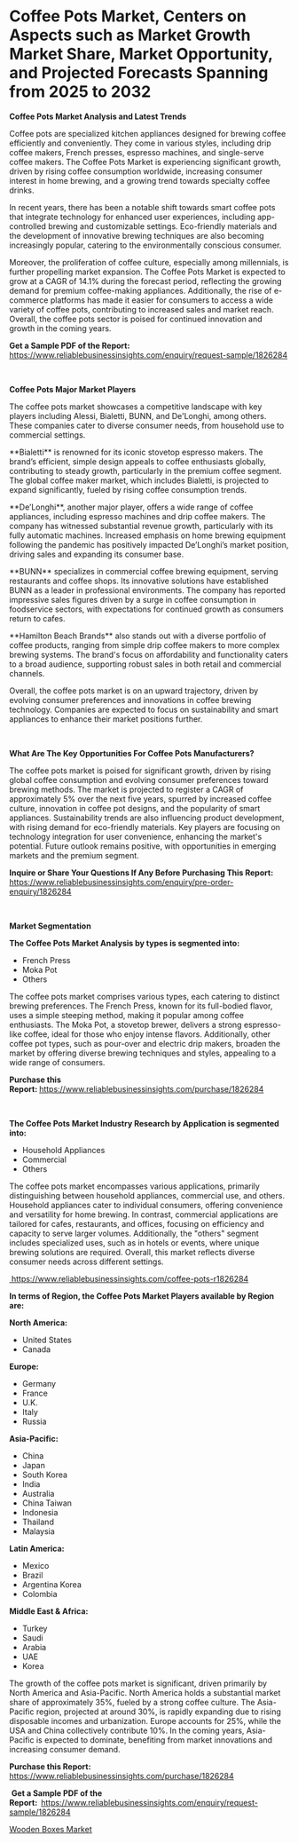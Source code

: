 <p><h1>Coffee Pots Market, Centers on Aspects such as Market Growth Market Share, Market Opportunity, and Projected Forecasts Spanning from 2025 to 2032</h1></p><p><strong>Coffee Pots Market Analysis and Latest Trends</strong></p>
<p><p>Coffee pots are specialized kitchen appliances designed for brewing coffee efficiently and conveniently. They come in various styles, including drip coffee makers, French presses, espresso machines, and single-serve coffee makers. The Coffee Pots Market is experiencing significant growth, driven by rising coffee consumption worldwide, increasing consumer interest in home brewing, and a growing trend towards specialty coffee drinks. </p><p>In recent years, there has been a notable shift towards smart coffee pots that integrate technology for enhanced user experiences, including app-controlled brewing and customizable settings. Eco-friendly materials and the development of innovative brewing techniques are also becoming increasingly popular, catering to the environmentally conscious consumer.</p><p>Moreover, the proliferation of coffee culture, especially among millennials, is further propelling market expansion. The Coffee Pots Market is expected to grow at a CAGR of 14.1% during the forecast period, reflecting the growing demand for premium coffee-making appliances. Additionally, the rise of e-commerce platforms has made it easier for consumers to access a wide variety of coffee pots, contributing to increased sales and market reach. Overall, the coffee pots sector is poised for continued innovation and growth in the coming years.</p></p>
<p><strong>Get a Sample PDF of the Report:&nbsp;</strong> <a href="https://www.reliablebusinessinsights.com/enquiry/request-sample/1826284?utm_campaign=3352&utm_medium=2&utm_source=Github&utm_content=ia&utm_term=04042025&utm_id=coffee-pots">https://www.reliablebusinessinsights.com/enquiry/request-sample/1826284</a></p>
<p>&nbsp;</p>
<p><strong>Coffee Pots Major Market Players</strong></p>
<p><p>The coffee pots market showcases a competitive landscape with key players including Alessi, Bialetti, BUNN, and De'Longhi, among others. These companies cater to diverse consumer needs, from household use to commercial settings.</p><p>**Bialetti** is renowned for its iconic stovetop espresso makers. The brand’s efficient, simple design appeals to coffee enthusiasts globally, contributing to steady growth, particularly in the premium coffee segment. The global coffee maker market, which includes Bialetti, is projected to expand significantly, fueled by rising coffee consumption trends.</p><p>**De’Longhi**, another major player, offers a wide range of coffee appliances, including espresso machines and drip coffee makers. The company has witnessed substantial revenue growth, particularly with its fully automatic machines. Increased emphasis on home brewing equipment following the pandemic has positively impacted De’Longhi’s market position, driving sales and expanding its consumer base.</p><p>**BUNN** specializes in commercial coffee brewing equipment, serving restaurants and coffee shops. Its innovative solutions have established BUNN as a leader in professional environments. The company has reported impressive sales figures driven by a surge in coffee consumption in foodservice sectors, with expectations for continued growth as consumers return to cafes.</p><p>**Hamilton Beach Brands** also stands out with a diverse portfolio of coffee products, ranging from simple drip coffee makers to more complex brewing systems. The brand's focus on affordability and functionality caters to a broad audience, supporting robust sales in both retail and commercial channels.</p><p>Overall, the coffee pots market is on an upward trajectory, driven by evolving consumer preferences and innovations in coffee brewing technology. Companies are expected to focus on sustainability and smart appliances to enhance their market positions further.</p></p>
<p>&nbsp;</p>
<p><strong>What Are The Key Opportunities For Coffee Pots Manufacturers?</strong></p>
<p><p>The coffee pots market is poised for significant growth, driven by rising global coffee consumption and evolving consumer preferences toward brewing methods. The market is projected to register a CAGR of approximately 5% over the next five years, spurred by increased coffee culture, innovation in coffee pot designs, and the popularity of smart appliances. Sustainability trends are also influencing product development, with rising demand for eco-friendly materials. Key players are focusing on technology integration for user convenience, enhancing the market's potential. Future outlook remains positive, with opportunities in emerging markets and the premium segment.</p></p>
<p><strong>Inquire or Share Your Questions If Any Before Purchasing This Report:</strong> <a href="https://www.reliablebusinessinsights.com/enquiry/pre-order-enquiry/1826284?utm_campaign=3352&utm_medium=2&utm_source=Github&utm_content=ia&utm_term=04042025&utm_id=coffee-pots">https://www.reliablebusinessinsights.com/enquiry/pre-order-enquiry/1826284</a></p>
<p>&nbsp;</p>
<p><strong>Market Segmentation</strong></p>
<p><strong>The Coffee Pots Market Analysis by types is segmented into:</strong></p>
<p><ul><li>French Press</li><li>Moka Pot</li><li>Others</li></ul></p>
<p><p>The coffee pots market comprises various types, each catering to distinct brewing preferences. The French Press, known for its full-bodied flavor, uses a simple steeping method, making it popular among coffee enthusiasts. The Moka Pot, a stovetop brewer, delivers a strong espresso-like coffee, ideal for those who enjoy intense flavors. Additionally, other coffee pot types, such as pour-over and electric drip makers, broaden the market by offering diverse brewing techniques and styles, appealing to a wide range of consumers.</p></p>
<p><strong>Purchase this Report:&nbsp;</strong><a href="https://www.reliablebusinessinsights.com/purchase/1826284?utm_campaign=3352&utm_medium=2&utm_source=Github&utm_content=ia&utm_term=04042025&utm_id=coffee-pots">https://www.reliablebusinessinsights.com/purchase/1826284</a></p>
<p>&nbsp;</p>
<p><strong>The Coffee Pots Market Industry Research by Application is segmented into:</strong></p>
<p><ul><li>Household Appliances</li><li>Commercial</li><li>Others</li></ul></p>
<p><p>The coffee pots market encompasses various applications, primarily distinguishing between household appliances, commercial use, and others. Household appliances cater to individual consumers, offering convenience and versatility for home brewing. In contrast, commercial applications are tailored for cafes, restaurants, and offices, focusing on efficiency and capacity to serve larger volumes. Additionally, the "others" segment includes specialized uses, such as in hotels or events, where unique brewing solutions are required. Overall, this market reflects diverse consumer needs across different settings.</p></p>
<p><a href="https://www.reliablebusinessinsights.com/coffee-pots-r1826284?utm_campaign=3352&utm_medium=2&utm_source=Github&utm_content=ia&utm_term=04042025&utm_id=coffee-pots">&nbsp;https://www.reliablebusinessinsights.com/coffee-pots-r1826284</a></p>
<p><strong>In terms of Region, the Coffee Pots Market Players available by Region are:</strong></p>
<p>
    <p> <strong> North America: </strong>
        <ul>
            <li>United States</li>
            <li>Canada</li>
        </ul>
        </p> 
    <p> <strong> Europe: </strong>
        <ul>
            <li>Germany</li>
            <li>France</li>
            <li>U.K.</li>
            <li>Italy</li>
            <li>Russia</li>
        </ul>
        </p> 
    <p> <strong> Asia-Pacific: </strong>
        <ul>
            <li>China</li>
            <li>Japan</li>
            <li>South Korea</li>
            <li>India</li>
            <li>Australia</li>
            <li>China Taiwan</li>
            <li>Indonesia</li>
            <li>Thailand</li>
            <li>Malaysia</li>
        </ul>
        </p> 
    <p> <strong> Latin America: </strong>
        <ul>
            <li>Mexico</li>
            <li>Brazil</li>
            <li>Argentina Korea</li>
            <li>Colombia</li>
        </ul>
        </p> 
    <p> <strong> Middle East & Africa: </strong>
        <ul>
            <li>Turkey</li>
            <li>Saudi</li>
            <li>Arabia</li>
            <li>UAE</li>
            <li>Korea</li>
        </ul>
    </p>
    </p>
<p><p>The growth of the coffee pots market is significant, driven primarily by North America and Asia-Pacific. North America holds a substantial market share of approximately 35%, fueled by a strong coffee culture. The Asia-Pacific region, projected at around 30%, is rapidly expanding due to rising disposable incomes and urbanization. Europe accounts for 25%, while the USA and China collectively contribute 10%. In the coming years, Asia-Pacific is expected to dominate, benefiting from market innovations and increasing consumer demand.</p></p>
<p><strong>Purchase this Report: </strong><a href="https://www.reliablebusinessinsights.com/purchase/1826284?utm_campaign=3352&utm_medium=2&utm_source=Github&utm_content=ia&utm_term=04042025&utm_id=coffee-pots">https://www.reliablebusinessinsights.com/purchase/1826284</a></p>
<p>&nbsp;<strong>Get a Sample PDF of the Report:&nbsp;&nbsp;</strong><a href="https://www.reliablebusinessinsights.com/enquiry/request-sample/1826284?utm_campaign=3352&utm_medium=2&utm_source=Github&utm_content=ia&utm_term=04042025&utm_id=coffee-pots">https://www.reliablebusinessinsights.com/enquiry/request-sample/1826284</a></p>
<p><strong></strong></p>
<p><p><a href="https://github.com/jhoonatsev/Market-Research-Report-List-1/blob/main/wooden-boxes-market.md?utm_campaign=3352&utm_medium=2&utm_source=Github&utm_content=ia&utm_term=04042025&utm_id=coffee-pots">Wooden Boxes Market</a></p></p>